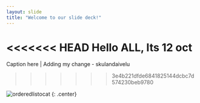 ```yaml
---
layout: slide
title: "Welcome to our slide deck!"
---
```


<<<<<<< HEAD
Hello ALL, Its 12 oct
=======
Caption here | Adding my change - skulandaivelu
>>>>>>> 3e4b221dfde6841825144dcbc7d574230beb9780

![orderedlistocat](https://octodex.github.com/images/orderedlistocat.png)
{: .center}
